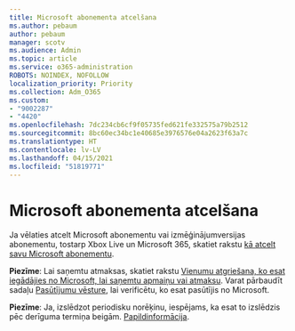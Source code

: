 ```yaml
---
title: Microsoft abonementa atcelšana
ms.author: pebaum
author: pebaum
manager: scotv
ms.audience: Admin
ms.topic: article
ms.service: o365-administration
ROBOTS: NOINDEX, NOFOLLOW
localization_priority: Priority
ms.collection: Adm_O365
ms.custom:
- "9002287"
- "4420"
ms.openlocfilehash: 7dc234cb6cf9f05735fed621fe332575a79b2512
ms.sourcegitcommit: 8bc60ec34bc1e40685e3976576e04a2623f63a7c
ms.translationtype: HT
ms.contentlocale: lv-LV
ms.lasthandoff: 04/15/2021
ms.locfileid: "51819771"
---
```

# <a name="cancel-microsoft-subscription"></a>Microsoft abonementa atcelšana

Ja vēlaties atcelt Microsoft abonementu vai izmēģinājumversijas abonementu, tostarp Xbox Live un Microsoft 365, skatiet rakstu [kā atcelt savu Microsoft abonementu](https://support.microsoft.com/help/4027815).

**Piezīme**: Lai saņemtu atmaksas, skatiet rakstu [Vienumu atgriešana, ko esat iegādājies no Microsoft, lai saņemtu apmaiņu vai atmaksu](https://support.microsoft.com/help/10558). Varat pārbaudīt sadaļu [Pasūtījumu vēsture](https://account.microsoft.com/billing/orders/), lai verificētu, ko esat pasūtījis no Microsoft. 

**Piezīme**: Ja, izslēdzot periodisku norēķinu, iespējams, ka esat to izslēdzis pēc derīguma termiņa beigām. [Papildinformācija](https://support.microsoft.com/help/10640). 
